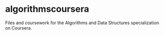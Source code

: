 # algorithmscoursera
Files and coursework for the Algorithms and Data Structures specialization on Coursera.
